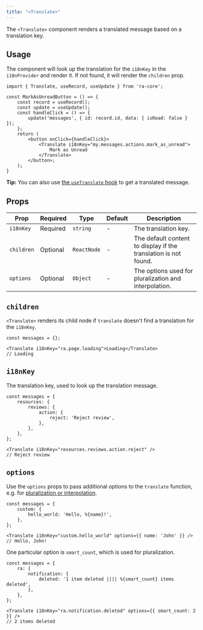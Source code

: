 ```yaml
---
title: "<Translate>"
---
```


The `<Translate>` component renders a translated message based on a translation key.

## Usage

The component will look up the translation for the `i18nKey` in the `i18nProvider` and render it. If not found, it will render the `children` prop.

```tsx
import { Translate, useRecord, useUpdate } from 'ra-core';

const MarkAsUnreadButton = () => {
    const record = useRecord();
    const update = useUpdate();
    const handleClick = () => {
        update('messages', { id: record.id, data: { isRead: false } });
    };
    return (
        <button onClick={handleClick}>
            <Translate i18nKey="my.messages.actions.mark_as_unread">
                Mark as Unread
            </Translate>
        </button>;
    );
}
```

**Tip:** You can also use [the `useTranslate` hook](./useTranslate.md) to get a translated message.

## Props

| Prop       | Required | Type        | Default | Description                                                     |
| ---------- | -------- | ----------- | ------- | --------------------------------------------------------------- |
| `i18nKey`  | Required | `string`    | -       | The translation key.                                            |
| `children` | Optional | `ReactNode` | -       | The default content to display if the translation is not found. |
| `options`  | Optional | `Object`    | -       | The options used for pluralization and interpolation.           |

## `children`

`<Translate>` renders its child node if `translate` doesn't find a translation for the `i18nKey`.

```tsx
const messages = {};

<Translate i18nKey="ra.page.loading">Loading</Translate>
// Loading
```

## `i18nKey`

The translation key, used to look up the translation message.

```tsx
const messages = {
    resources: {
        reviews: {
            action: {
                reject: 'Reject review',
            },
        },
    },
};

<Translate i18nKey="resources.reviews.action.reject" />
// Reject review
```

## `options`

Use the `options` props to pass additional options to the `translate` function, e.g. for [pluralization or interpolation](./TranslationTranslating.md#interpolation-pluralization-and-default-translation).

```tsx
const messages = {
    custom: {
        hello_world: 'Hello, %{name}!',
    },
};

<Translate i18nKey="custom.hello_world" options={{ name: 'John' }} />
// Hello, John!
```

One particular option is `smart_count`, which is used for pluralization.

```tsx
const messages = {
    ra: {
        notification: {
            deleted: '1 item deleted |||| %{smart_count} items deleted',
        },
    },
};

<Translate i18nKey="ra.notification.deleted" options={{ smart_count: 2 }} />
// 2 items deleted
```
